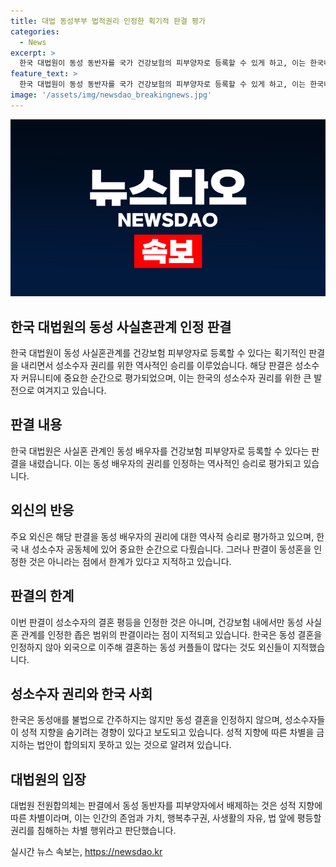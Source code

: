 ```yaml
---
title: 대법 동성부부 법적권리 인정한 획기적 판결 평가
categories:
  - News
excerpt: >
  한국 대법원이 동성 동반자를 국가 건강보험의 피부양자로 등록할 수 있게 하고, 이는 한국내 성소수자(LGBTQ) 권리를 위한 역사적 승리로 평가됐다. 판결은 동성 배우자의 권리에 있어 역사적인 승리로, 이성 동반자에게만 허용됐던 국민건강보험에 동성 사실혼 배우자도 피부양자로 등록 가능하게 했다. 하지만 판결은 동성혼을 인정한 것은 아니며, 한국 내에서 동성 결혼이 합법화되지 않은 상황을 강조한다. AFP는 이를 통해 동성애자에 대한 차별금지법의 필요성을 강조했다.
feature_text: >
  한국 대법원이 동성 동반자를 국가 건강보험의 피부양자로 등록할 수 있게 하고, 이는 한국내 성소수자(LGBTQ) 권리를 위한 역사적 승리로 평가됐다. 판결은 동성 배우자의 권리에 있어 역사적인 승리로, 이성 동반자에게만 허용됐던 국민건강보험에 동성 사실혼 배우자도 피부양자로 등록 가능하게 했다. 하지만 판결은 동성혼을 인정한 것은 아니며, 한국 내에서 동성 결혼이 합법화되지 않은 상황을 강조한다. AFP는 이를 통해 동성애자에 대한 차별금지법의 필요성을 강조했다.
image: '/assets/img/newsdao_breakingnews.jpg'
---
```


<p><img src="/assets/img/newsdao_breakingnews.jpg" alt="pcversion 속보" /></p>

<h2 data-ke-size="size26">한국 대법원의 동성 사실혼관계 인정 판결</h2>

<p data-ke-size="size16">한국 대법원이 동성 사실혼관계를 건강보험 피부양자로 등록할 수 있다는 획기적인 판결을 내리면서 성소수자 권리를 위한 역사적인 승리를 이루었습니다. 해당 판결은 성소수자 커뮤니티에 중요한 순간으로 평가되었으며, 이는 한국의 성소수자 권리를 위한 큰 발전으로 여겨지고 있습니다.</p>

<h2 data-ke-size="size24"><b>판결 내용</b></h2>

<p data-ke-size="size16">한국 대법원은 사실혼 관계인 동성 배우자를 건강보험 피부양자로 등록할 수 있다는 판결을 내렸습니다. 이는 동성 배우자의 권리를 인정하는 역사적인 승리로 평가되고 있습니다.</p>

<h2 data-ke-size="size24"><b>외신의 반응</b></h2>

<p data-ke-size="size16">주요 외신은 해당 판결을 동성 배우자의 권리에 대한 역사적 승리로 평가하고 있으며, 한국 내 성소수자 공동체에 있어 중요한 순간으로 다뤘습니다. 그러나 판결이 동성혼을 인정한 것은 아니라는 점에서 한계가 있다고 지적하고 있습니다.</p>

<h2 data-ke-size="size24"><b>판결의 한계</b></h2>

<p data-ke-size="size16">이번 판결이 성소수자의 결혼 평등을 인정한 것은 아니며, 건강보험 내에서만 동성 사실혼 관계를 인정한 좁은 범위의 판결이라는 점이 지적되고 있습니다. 한국은 동성 결혼을 인정하지 않아 외국으로 이주해 결혼하는 동성 커플들이 많다는 것도 외신들이 지적했습니다.</p>

<h2 data-ke-size="size24"><b>성소수자 권리와 한국 사회</b></h2>

<p data-ke-size="size16">한국은 동성애를 불법으로 간주하지는 않지만 동성 결혼을 인정하지 않으며, 성소수자들이 성적 지향을 숨기려는 경향이 있다고 보도되고 있습니다. 성적 지향에 따른 차별을 금지하는 법안이 합의되지 못하고 있는 것으로 알려져 있습니다.</p>

<h2 data-ke-size="size24"><b>대법원의 입장</b></h2>

<p data-ke-size="size16">대법원 전원합의체는 판결에서 동성 동반자를 피부양자에서 배제하는 것은 성적 지향에 따른 차별이라며, 이는 인간의 존엄과 가치, 행복추구권, 사생활의 자유, 법 앞에 평등할 권리를 침해하는 차별 행위라고 판단했습니다.</p>
실시간 뉴스 속보는, <a href="https://newsdao.kr" rel="dofollow">https://newsdao.kr</a>


